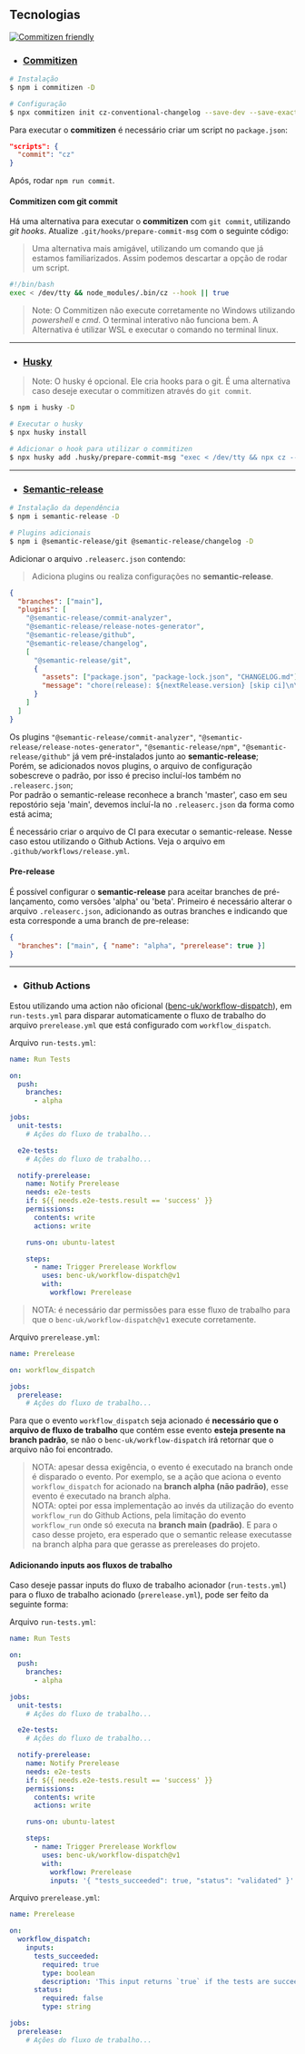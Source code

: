 ## Tecnologias

[![Commitizen friendly](https://img.shields.io/badge/commitizen-friendly-brightgreen.svg)](http://commitizen.github.io/cz-cli/)

- ### [Commitizen](http://commitizen.github.io/cz-cli/)

```sh
# Instalação
$ npm i commitizen -D

# Configuração
$ npx commitizen init cz-conventional-changelog --save-dev --save-exact
```

Para executar o **commitizen** é necessário criar um script no `package.json`:

```json
"scripts": {
  "commit": "cz"
}
```

Após, rodar `npm run commit`.

#### Commitizen com git commit

Há uma alternativa para executar o **commitizen** com `git commit`, utilizando _git hooks_. Atualize `.git/hooks/prepare-commit-msg` com o seguinte código:

> Uma alternativa mais amigável, utilizando um comando que já estamos familiarizados. Assim podemos descartar a opção de rodar um script.

```sh
#!/bin/bash
exec < /dev/tty && node_modules/.bin/cz --hook || true
```

> Note: O Commitizen não execute corretamente no Windows utilizando _powershell_ e _cmd_. O terminal interativo não funciona bem. A Alternativa é utilizar WSL e executar o comando no terminal linux.

---

- ### [Husky](https://typicode.github.io/husky/#/)

> Note: O husky é opcional. Ele cria hooks para o git. É uma alternativa caso deseje executar o commitizen através do `git commit`.

```sh
$ npm i husky -D

# Executar o husky
$ npx husky install

# Adicionar o hook para utilizar o commitizen
$ npx husky add .husky/prepare-commit-msg "exec < /dev/tty && npx cz --hook || true"
```

---

- ### [Semantic-release]()

```sh
# Instalação da dependência
$ npm i semantic-release -D

# Plugins adicionais
$ npm i @semantic-release/git @semantic-release/changelog -D
```

Adicionar o arquivo `.releaserc.json` contendo:

> Adiciona plugins ou realiza configurações no **semantic-release**.

```json
{
  "branches": ["main"],
  "plugins": [
    "@semantic-release/commit-analyzer",
    "@semantic-release/release-notes-generator",
    "@semantic-release/github",
    "@semantic-release/changelog",
    [
      "@semantic-release/git",
      {
        "assets": ["package.json", "package-lock.json", "CHANGELOG.md"],
        "message": "chore(release): ${nextRelease.version} [skip ci]\n\n${nextRelease.notes}"
      }
    ]
  ]
}
```

Os plugins `"@semantic-release/commit-analyzer"`, `"@semantic-release/release-notes-generator"`, `"@semantic-release/npm"`, `"@semantic-release/github"` já vem pré-instalados junto ao **semantic-release**;  
Porém, se adicionados novos plugins, o arquivo de configuração sobescreve o padrão, por isso é preciso incluí-los também no `.releaserc.json`;  
Por padrão o semantic-release reconhece a branch 'master', caso em seu repostório seja 'main', devemos incluí-la no `.releaserc.json` da forma como está acima;

É necessário criar o arquivo de CI para executar o semantic-release. Nesse caso estou utilizando o Github Actions. Veja o arquivo em `.github/workflows/release.yml`.

#### Pre-release

É possível configurar o **semantic-release** para aceitar branches de pré-lançamento, como versões 'alpha' ou 'beta'.
Primeiro é necessário alterar o arquivo `.releaserc.json`, adicionando as outras branches e indicando que esta corresponde a uma branch de pre-release:

```json
{
  "branches": ["main", { "name": "alpha", "prerelease": true }]
}
```

---

- ### Github Actions

Estou utilizando uma action não oficional ([benc-uk/workflow-dispatch](https://github.com/benc-uk/workflow-dispatch)), em `run-tests.yml` para disparar automaticamente o fluxo de trabalho do arquivo `prerelease.yml` que está configurado com `workflow_dispatch`.

Arquivo `run-tests.yml`:

```yml
name: Run Tests

on:
  push:
    branches:
      - alpha

jobs:
  unit-tests:
    # Ações do fluxo de trabalho...

  e2e-tests:
    # Ações do fluxo de trabalho...

  notify-prerelease:
    name: Notify Prerelease
    needs: e2e-tests
    if: ${{ needs.e2e-tests.result == 'success' }}
    permissions:
      contents: write
      actions: write

    runs-on: ubuntu-latest

    steps:
      - name: Trigger Prerelease Workflow
        uses: benc-uk/workflow-dispatch@v1
        with:
          workflow: Prerelease
```

> NOTA: é necessário dar permissões para esse fluxo de trabalho para que o `benc-uk/workflow-dispatch@v1` execute corretamente.

Arquivo `prerelease.yml`:

```yml
name: Prerelease

on: workflow_dispatch

jobs:
  prerelease:
    # Ações do fluxo de trabalho...
```

Para que o evento `workflow_dispatch` seja acionado é **necessário que o arquivo de fluxo de trabalho** que contém esse evento **esteja presente na branch padrão**, se não o `benc-uk/workflow-dispatch` irá retornar que o arquivo não foi encontrado.

> NOTA: apesar dessa exigência, o evento é executado na branch onde é disparado o evento. Por exemplo, se a ação que aciona o evento `workflow_dispatch` for acionado na **branch alpha (não padrão)**, esse evento é executado na branch alpha.  
> NOTA: optei por essa implementação ao invés da utilização do evento `workflow_run` do Github Actions, pela limitação do evento `workflow_run` onde só executa na **branch main (padrão)**. E para o caso desse projeto, era esperado que o semantic release executasse na branch alpha para que gerasse as prereleases do projeto.

#### Adicionando inputs aos fluxos de trabalho

Caso deseje passar inputs do fluxo de trabalho acionador (`run-tests.yml`) para o fluxo de trabalho acionado (`prerelease.yml`), pode ser feito da seguinte forma:

Arquivo `run-tests.yml`:

```yml
name: Run Tests

on:
  push:
    branches:
      - alpha

jobs:
  unit-tests:
    # Ações do fluxo de trabalho...

  e2e-tests:
    # Ações do fluxo de trabalho...

  notify-prerelease:
    name: Notify Prerelease
    needs: e2e-tests
    if: ${{ needs.e2e-tests.result == 'success' }}
    permissions:
      contents: write
      actions: write

    runs-on: ubuntu-latest

    steps:
      - name: Trigger Prerelease Workflow
        uses: benc-uk/workflow-dispatch@v1
        with:
          workflow: Prerelease
          inputs: '{ "tests_succeeded": true, "status": "validated" }'
```

Arquivo `prerelease.yml`:

```yml
name: Prerelease

on:
  workflow_dispatch:
    inputs:
      tests_succeeded:
        required: true
        type: boolean
        description: 'This input returns `true` if the tests are succeeded.'
      status:
        required: false
        type: string

jobs:
  prerelease:
    # Ações do fluxo de trabalho...
```
